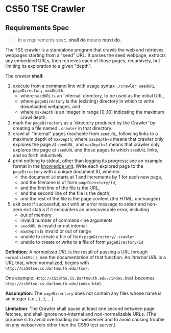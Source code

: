 # CS50 TSE Crawler
## Requirements Spec

> In a requirements spec, **shall do** means **must do**.

The TSE crawler is a standalone program that crawls the web and retrieves webpages starting from a "seed" URL.
It parses the seed webpage, extracts any embedded URLs, then retrieves each of those pages, recursively, but limiting its exploration to a given "depth".

The crawler **shall**:

1. execute from a command line with usage syntax `./crawler seedURL pageDirectory maxDepth`
    * where `seedURL` is an 'internal' directory, to be used as the initial URL,
    * where `pageDirectory` is the (existing) directory in which to write downloaded webpages, and
    * where `maxDepth` is an integer in range [0..10] indicating the maximum crawl depth.
1. mark the `pageDirectory` as a 'directory produced by the Crawler' by creating a file named `.crawler` in that directory.
1. crawl all "internal" pages reachable from `seedURL`, following links to a maximum depth of `maxDepth`; where `maxDepth=0` means that crawler only explores the page at `seedURL`, and `maxDepth=1` means that crawler only explores the page at `seedURL` and those pages to which `seedURL` links, and so forth inductively.
1. print nothing to stdout, other than logging its progress; see an example format in the [knowledge unit](https://github.com/CS50DartmouthFA2025/home/blob/main/knowledge/units/crawler.md).
 Write each explored page to the `pageDirectory` with a unique document ID, wherein
   * the document `id` starts at 1 and increments by 1 for each new page,
   * and the filename is of form `pageDirectory/id`,
   * and the first line of the file is the URL,
   * and the second line of the file is the depth,
   * and the rest of the file is the page content (the HTML, unchanged).
1. exit zero if successful; exit with an error message to stderr and non-zero exit status if it encounters an unrecoverable error, including
	* out of memory
	* invalid number of command-line arguments
	* `seedURL` is invalid or not internal
	* `maxDepth` is invalid or out of range
	* unable to create a file of form `pageDirectory/.crawler`
	* unable to create or write to a file of form `pageDirectory/id`


**Definition**:
A *normalized URL* is the result of passing a URL through `normalizeURL()`; see the documentation of that function.
An *Internal URL* is a URL that, when normalized, begins with `http://cs50tse.cs.dartmouth.edu/tse/`.

One example:
`Http://CS50TSE.CS.Dartmouth.edu//index.html`
becomes
`http://cs50tse.cs.dartmouth.edu/index.html`.


**Assumption**:
The `pageDirectory` does not contain any files whose name is an integer (i.e., `1`, `2`, ...).

**Limitation**:
The Crawler shall pause at least one second between page fetches, and shall ignore non-internal and non-normalizable URLs.
(The purpose is to avoid overloading our webserver and to avoid causing trouble on any webservers other than the CS50 test server.)
